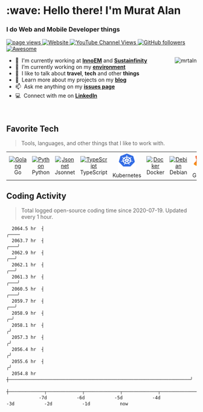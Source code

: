 <h1 align="left" id="macropower-title">:wave: Hello there! I'm Murat Alan</h1>
<h3 align="left">I do Web and Mobile Developer things</h3>

<p align="left">
  <a href="https://github.com/mrtlan/mrtaln">
    <img src="https://komarev.com/ghpvc/?username=mrtaln" alt="page views" />
  </a>
  <a href="https://muratalan.com">
    <img alt="Website" src="https://img.shields.io/website?url=https%3A%2F%2Fmuratalan.com">
  </a>
  <!--<a href="https://stackoverflow.com/users/4868262">
    <img alt="Stack Exchange reputation" src="https://img.shields.io/stackexchange/stackoverflow/r/4868262?color=orange&label=reputation&logo=stackoverflow">
  </a>-->
  <a href="https://www.youtube.com/channel/UCyfrnBL47bRLLVxdLl_cQpw">
    <img alt="YouTube Channel Views" src="https://img.shields.io/youtube/channel/views/UCyfrnBL47bRLLVxdLl_cQpw?style=flat&logo=youtube">
  </a>
  <a href="https://github.com/mrtaln?tab=followers">
    <img alt="GitHub followers" src="https://img.shields.io/github/followers/mrtaln?style=flat&logo=github">
  </a>
  <a href="https://github.com/abhisheknaiidu/awesome-github-profile-readme">
    <img alt="Awesome" src="https://awesome.re/mentioned-badge.svg">
  </a>
</p>

<a href="#macropower-title">
  <img src="https://raw.githubusercontent.com/mrtaln/github-stats-transparent/output/generated/overview.svg" alt="mrtaln" align="right" />
</a>

- :office: &nbsp;I'm currently working at **[InnoEM]** and **[Sustainfinity]**
- :seedling: &nbsp;I’m currently working on my **[environment]**
- :speech_balloon: &nbsp;I like to talk about **travel**, **tech** and other **things**
- :book: &nbsp;Learn more about my projects on my **[blog]**
- :mailbox: &nbsp;Ask me anything on my **[issues page]**
- :computer: &nbsp;Connect with me on **[LinkedIn]**

<br>

<h2 align="left" id="macropower-tech">Favorite Tech</h2>

> Tools, languages, and other things that I like to work with.

<table>
  <tr>
    <td align="center" width="96">
      <a href="#macropower-tech">
        <img src="./img/go-flat.svg" width="48" height="48" alt="Golang" />
      </a>
      <br>Go
    </td>
    <td align="center" width="96">
      <a href="#macropower-tech">
        <img src="./img/python-original.svg" width="48" height="48" alt="Python" />
      </a>
      <br>Python
    </td>
    <td align="center" width="96">
      <a href="#macropower-tech">
        <img src="https://jsonnet.org/img/isologo.svg" width="48" height="48" alt="Jsonnet" />
      </a>
      <br>Jsonnet
    </td>
    <td align="center" width="96">
      <a href="#macropower-tech">
        <img src="./img/typescript-original.svg" width="48" height="48" alt="TypeScript" />
      </a>
      <br>TypeScript
    </td>
    <td align="center" width="96">
      <a href="#macropower-tech" >
        <img src="https://raw.githubusercontent.com/cncf/artwork/master/projects/kubernetes/icon/color/kubernetes-icon-color.svg" width="48" height="48" alt="Kubernetes" />
      </a>
      <br>Kubernetes
    </td>
    <td align="center" width="96"> 
      <a href="#macropower-tech" >
        <img src="./img/docker-original.svg" width="48" height="48" alt="Docker" />
      </a>
      <br>Docker
    </td>
    <td align="center"  width="96">
      <a href="#macropower-tech">
        <img src="./img/debian-original.svg" width="48" height="48" alt="Debian" />
      </a>
      <br>Debian
    </td>
    <td align="center" width="96">
      <a href="#macropower-tech" >
        <img src="https://raw.githubusercontent.com/grafana/grafana/master/public/img/grafana_icon.svg" width="48" height="48" alt="Grafana" />
      </a>
      <br>Grafana
    </td>
  </tr>
</table>

<h2 align="left">Coding Activity</h2>

> Total logged open-source coding time since 2020-07-19. Updated every 1 hour.

<!-- prettier-ignore-start -->
<!-- START_SECTION:ascii_graph -->

```
  2064.5 hr  ┤                                                                                              ╭──── 
  2063.7 hr  ┤                                                                                          ╭───╯     
  2062.9 hr  ┤                                                                                       ╭──╯         
  2062.1 hr  ┤                                                                                    ╭──╯            
  2061.3 hr  ┤                                                                                ╭───╯               
  2060.5 hr  ┤                                                                            ╭───╯                   
  2059.7 hr  ┤                                                                         ╭──╯                       
  2058.9 hr  ┤                                                                       ╭─╯                          
  2058.1 hr  ┤                                                                      ╭╯                            
  2057.3 hr  ┤                                                                     ╭╯                             
  2056.4 hr  ┤                                                                    ╭╯                              
  2055.6 hr  ┤                                                                   ╭╯                               
  2054.8 hr  ┼───────────────────────────────────────────────────────────────────╯                                
             ┼─────────────┬─────────────┬─────────────┬─────────────┬─────────────┬─────────────┬─────────────┤ 
            -7d           -6d           -5d           -4d           -3d           -2d           -1d           now
```

<!-- END_SECTION:ascii_graph -->
<!-- prettier-ignore-end -->

<!-- links -->

[InnoEM]: https://innoem.net "InnoEM"
[Sustainfinity]: https://sustainfinity.com "Sustainfinity"
[issues page]: https://github.com/mrtaln/mrtaln/issues "mrtaln/issues"
[linkedin]: https://www.linkedin.com/in/mrtaln "Murat Alan LinkedIn"
[environment]: https://github.com/mrtaln
[blog]: https://muratalan.com
